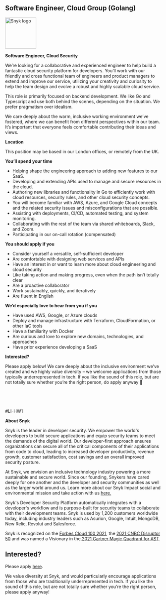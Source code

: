 Software Engineer, Cloud Group (Golang)
---

<img src="https://res.cloudinary.com/snyk/image/upload/v1537345894/press-kit/brand/logo-black.png" width="100" alt="Snyk logo" />

<p><strong>Software Engineer, Cloud Security</strong></p>
<p><span style="font-weight: 400;">We’re looking for a collaborative and experienced engineer to help build a fantastic cloud security platform for developers. You’ll work with our friendly and cross functional team of engineers and product managers to extend and improve our service, utilizing your creativity and curiosity to help the team design and evolve a robust and highly scalable cloud service.</span></p>
<p><span style="font-weight: 400;">This role is primarily focused on backend development. We like Go and Typescript and use both behind the scenes, depending on the situation. We prefer pragmatism over idealism.</span></p>
<p><span style="font-weight: 400;">We care deeply about the warm, inclusive working environment we’ve fostered, where we can benefit from different perspectives within our team. It’s important that everyone feels comfortable contributing their ideas and views.</span></p>
<p><strong>Location</strong></p>
<p><span style="font-weight: 400;">This position may be based in our London offices, or remotely from the UK.</span></p>
<p><strong>You’ll spend your time</strong></p>
<ul>
<li style="font-weight: 400;"><span style="font-weight: 400;">Helping shape the engineering approach to adding new features to our SaaS.</span></li>
<li style="font-weight: 400;"><span style="font-weight: 400;">Developing and extending APIs used to manage and secure resources in the cloud.</span></li>
<li style="font-weight: 400;"><span style="font-weight: 400;">Authoring new libraries and functionality in Go to efficiently work with cloud resources, security rules, and other cloud security concepts.</span></li>
<li style="font-weight: 400;"><span style="font-weight: 400;">You will become familiar with AWS, Azure, and Google Cloud concepts and the related security issues and misconfigurations that are possible.</span></li>
<li style="font-weight: 400;"><span style="font-weight: 400;">Assisting with deployments, CI/CD, automated testing, and system monitoring.</span></li>
<li style="font-weight: 400;"><span style="font-weight: 400;">Collaborating with the rest of the team via shared whiteboards, Slack, and Zoom.</span></li>
<li style="font-weight: 400;"><span style="font-weight: 400;">Participating in our on-call rotation (compensated)</span></li>
</ul>
<p><strong>You should apply if you</strong></p>
<ul>
<li style="font-weight: 400;"><span style="font-weight: 400;">Consider yourself a versatile, self-sufficient developer</span></li>
<li style="font-weight: 400;"><span style="font-weight: 400;">Are comfortable with designing web services and APIs</span></li>
<li style="font-weight: 400;"><span style="font-weight: 400;">Have an interest in or want to learn more about cloud engineering and cloud security</span></li>
<li style="font-weight: 400;"><span style="font-weight: 400;">Like taking action and making progress, even when the path isn’t totally clear</span></li>
<li style="font-weight: 400;"><span style="font-weight: 400;">Are a proactive collaborator</span></li>
<li style="font-weight: 400;"><span style="font-weight: 400;">Work sustainably, quickly, and iteratively</span></li>
<li style="font-weight: 400;"><span style="font-weight: 400;">Are fluent in English</span></li>
</ul>
<p><strong>We’d especially love to hear from you if you</strong></p>
<ul>
<li style="font-weight: 400;"><span style="font-weight: 400;">Have used AWS, Google, or Azure clouds</span></li>
<li style="font-weight: 400;"><span style="font-weight: 400;">Deploy and manage infrastructure with Terraform, CloudFormation, or other IaC tools</span></li>
<li style="font-weight: 400;"><span style="font-weight: 400;">Have a familiarity with Docker</span></li>
<li style="font-weight: 400;"><span style="font-weight: 400;">Are curious and love to explore new domains, technologies, and approaches</span></li>
<li style="font-weight: 400;"><span style="font-weight: 400;">Have prior experience developing a SaaS</span></li>
</ul>
<p><strong>Interested?</strong></p>
<p><span style="font-weight: 400;">Please apply below! We care deeply about the inclusive environment we’ve created and we highly value diversity – we welcome applications from those typically underrepresented in tech. If you like the sound of this role, but are not totally sure whether you’re the right person, do apply anyway 🙂</span></p>
<p>&nbsp;</p>
<p>&nbsp;</p>
<p><span style="font-weight: 400;">#LI-HW1</span></p><div class="content-conclusion"><p><strong>About Snyk</strong></p>
<p><span style="font-weight: 400;">Snyk is the leader in developer security. We empower the world's developers to build secure applications and equip security teams to meet the demands of the digital world. Our developer-first approach ensures organizations can secure all of the critical components of their applications from code to cloud, leading to increased developer productivity, revenue growth, customer satisfaction, cost savings and an overall improved security posture.&nbsp;</span></p>
<p><span style="font-weight: 400;">At Snyk, we envision an inclusive technology industry powering a more sustainable and secure world.</span> <span style="font-weight: 400;">Since our founding, Snykers have cared deeply for one another and the developer and security communities as well as the larger world around us. Learn more about our Snyk Impact social and environmental mission and take action with us </span><a href="https://snyk.io/about/snyk-impact/"><span style="font-weight: 400;">here.</span></a></p>
<p><span style="font-weight: 400;">Snyk's Developer Security Platform automatically integrates with a developer's workflow and is purpose-built for security teams to collaborate with their development teams. Snyk is used by 1,200 customers worldwide today, including industry leaders such as Asurion, Google, Intuit, MongoDB, New Relic, Revolut and Salesforce.</span></p>
<p><span style="font-weight: 400;">Snyk is recognized on the </span><a href="https://www.forbes.com/cloud100/#6f24b5ba5f94"><span style="font-weight: 400;">Forbes Cloud 100 2021</span></a><span style="font-weight: 400;">, the </span><a href="https://www.cnbc.com/2021/05/25/these-are-the-2021-cnbc-disruptor-50-companies.html"><span style="font-weight: 400;">2021 CNBC Disruptor 50</span></a><span style="font-weight: 400;"> and was named a Visionary in the</span><a href="https://snyk.io/blog/snyk-visionary-2021-gartner-magic-quadrant-for-ast/"><span style="font-weight: 400;"> 2021 Gartner Magic Quadrant for AST</span></a><span style="font-weight: 400;">.</span></p></div>

Interested?
---

Please apply [here](https://boards.greenhouse.io/snyk/jobs/6123166002#app).

We value diversity at Snyk, and would particularly encourage applications from those who are traditionally underrepresented in tech.
If you like the sound of this role, but are not totally sure whether you’re the right person, please apply anyway!
